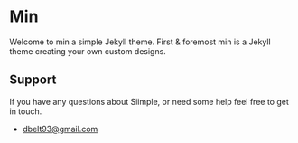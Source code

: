# Min

Welcome to min a simple Jekyll theme. First & foremost min is a Jekyll theme creating your own custom designs. 

## Support
If you have any questions about Siimple, or need some help feel free to get in touch.

-   [dbelt93@gmail.com](dbelt93@gmail.com)
